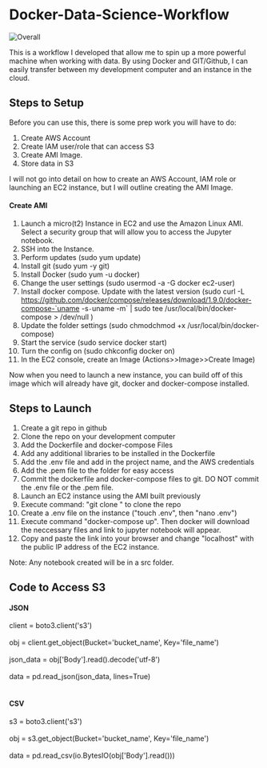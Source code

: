 # Docker-Data-Science-Workflow

![Overall](../master/Diagram.png)

This is a workflow I developed that allow me to spin up a more powerful machine when working with data.
By using Docker and GIT/Github, I can easily transfer between my development computer and an instance in
the cloud.

## Steps to Setup

Before you can use this, there is some prep work you will have to do:

1. Create AWS Account
2. Create IAM user/role that can access S3
3. Create AMI Image.
4. Store data in S3

I will not go into detail on how to create an AWS Account, IAM role or launching an EC2 instance, but I will outline creating the AMI Image.

#### Create AMI

1. Launch a micro(t2) Instance in EC2 and use the Amazon Linux AMI. Select a security group that will allow you to access the Jupyter notebook.
2. SSH into the Instance.
3. Perform updates (sudo yum update)
4. Install git (sudo yum -y git)
5. Install Docker (sudo yum -u docker)
6. Change the user settings (sudo usermod -a -G docker ec2-user)
7. Install docker compose. Update with the latest version (sudo curl -L https://github.com/docker/compose/releases/download/1.9.0/docker-compose-`uname -s`-`uname -m` | sudo tee /usr/local/bin/docker-compose > /dev/null )
8. Update the folder settings (sudo chmodchmod +x /usr/local/bin/docker-compose)
9. Start the service (sudo service docker start)
10. Turn the config on (sudo chkconfig docker on)
11. In the EC2 console, create an Image (Actions>>Image>>Create Image)

Now when you need to launch a new instance, you can build off of this image which will already have git, docker and docker-compose installed.

## Steps to Launch

1. Create a git repo in github
2. Clone the repo on your development computer
3. Add the Dockerfile and docker-compose Files
4. Add any additional libraries to be installed in the Dockerfile
5. Add the .env file and add in the project name, and the AWS credentials
6. Add the .pem file to the folder for easy access
7. Commit the dockerfile and docker-compose files to git. DO NOT commit the .env file or the .pem file.
8. Launch an EC2 instance using the AMI built previously
9. Execute command: "git clone <repo>" to clone the repo
10. Create a .env file on the instance ("touch .env", then "nano .env")
11. Execute command "docker-compose up". Then docker will download the neccessary files and link to jupyter notebook will appear.
12. Copy and paste the link into your browser and change "localhost" with the public IP address of the EC2 instance.

Note: Any notebook created will be in a src folder.


## Code to Access S3

#### JSON

client = boto3.client('s3') <br/><br/>
obj = client.get_object(Bucket='bucket_name', Key='file_name') <br/><br/>
json_data = obj['Body'].read().decode('utf-8') <br/><br/>
data = pd.read_json(json_data, lines=True) <br/><br/>

#### CSV

s3 = boto3.client('s3') <br/><br/>
obj = s3.get_object(Bucket='bucket_name', Key='file_name') <br/><br/>
data = pd.read_csv(io.BytesIO(obj['Body'].read())) <br/><br/>
